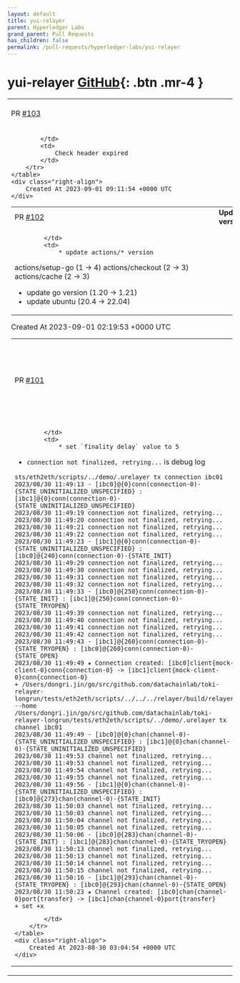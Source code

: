```yaml
---
layout: default
title: yui-relayer
parent: Hyperledger Labs
grand_parent: Pull Requests
has_children: false
permalink: /pull-requests/hyperledger-labs/yui-relayer
---
```


# yui-relayer <span class="fs-3 right-align">[GitHub](https://github.com/hyperledger-labs/yui-relayer){: .btn .mr-4 }</span>


<div>
    <table>
        <tr>
            <td>
                PR <a href="https://github.com/hyperledger-labs/yui-relayer/pull/103" class=".btn">#103</a>
            </td>
            <td>
                <b>
                    Check header expired
                </b>
            </td>
        </tr>
        <tr>
            <td>
                
            </td>
            <td>
                Check header expired
            </td>
        </tr>
    </table>
    <div class="right-align">
        Created At 2023-09-01 09:11:54 +0000 UTC
    </div>
</div>

<div>
    <table>
        <tr>
            <td>
                PR <a href="https://github.com/hyperledger-labs/yui-relayer/pull/102" class=".btn">#102</a>
            </td>
            <td>
                <b>
                    Updating CI versions
                </b>
            </td>
        </tr>
        <tr>
            <td>
                
            </td>
            <td>
                * update actions/* version
  actions/setup-go (1 -> 4)
  actions/checkout (2 -> 3)
  actions/cache (2 -> 3)
* update go version (1.20 -> 1.21)
* update ubuntu (20.4 -> 22.04)
            </td>
        </tr>
    </table>
    <div class="right-align">
        Created At 2023-09-01 02:19:53 +0000 UTC
    </div>
</div>

<div>
    <table>
        <tr>
            <td>
                PR <a href="https://github.com/hyperledger-labs/yui-relayer/pull/101" class=".btn">#101</a>
            </td>
            <td>
                <b>
                    Add check process for channel and connection finalization to handshake
                </b>
            </td>
        </tr>
        <tr>
            <td>
                
            </td>
            <td>
                * set `finality_delay` value to 5
* `connection not finalized, retrying...` is debug log

```
sts/eth2eth/scripts/../demo/.urelayer tx connection ibc01
2023/08/30 11:49:13 - [ibc0]@{0}conn(connection-0)-{STATE_UNINITIALIZED_UNSPECIFIED} : [ibc1]@{0}conn(connection-0)-{STATE_UNINITIALIZED_UNSPECIFIED}
2023/08/30 11:49:19 connection not finalized, retrying...
2023/08/30 11:49:20 connection not finalized, retrying...
2023/08/30 11:49:21 connection not finalized, retrying...
2023/08/30 11:49:22 connection not finalized, retrying...
2023/08/30 11:49:23 - [ibc1]@{0}conn(connection-0)-{STATE_UNINITIALIZED_UNSPECIFIED} : [ibc0]@{240}conn(connection-0)-{STATE_INIT}
2023/08/30 11:49:29 connection not finalized, retrying...
2023/08/30 11:49:30 connection not finalized, retrying...
2023/08/30 11:49:31 connection not finalized, retrying...
2023/08/30 11:49:32 connection not finalized, retrying...
2023/08/30 11:49:33 - [ibc0]@{250}conn(connection-0)-{STATE_INIT} : [ibc1]@{250}conn(connection-0)-{STATE_TRYOPEN}
2023/08/30 11:49:39 connection not finalized, retrying...
2023/08/30 11:49:40 connection not finalized, retrying...
2023/08/30 11:49:41 connection not finalized, retrying...
2023/08/30 11:49:42 connection not finalized, retrying...
2023/08/30 11:49:43 - [ibc1]@{260}conn(connection-0)-{STATE_TRYOPEN} : [ibc0]@{260}conn(connection-0)-{STATE_OPEN}
2023/08/30 11:49:49 ★ Connection created: [ibc0]client{mock-client-0}conn{connection-0} -> [ibc1]client{mock-client-0}conn{connection-0}
+ /Users/dongri.jin/go/src/github.com/datachainlab/toki-relayer-longrun/tests/eth2eth/scripts/../../../relayer/build/relayer --home /Users/dongri.jin/go/src/github.com/datachainlab/toki-relayer-longrun/tests/eth2eth/scripts/../demo/.urelayer tx channel ibc01
2023/08/30 11:49:49 - [ibc0]@{0}chan(channel-0)-{STATE_UNINITIALIZED_UNSPECIFIED} : [ibc1]@{0}chan(channel-0)-{STATE_UNINITIALIZED_UNSPECIFIED}
2023/08/30 11:49:53 channel not finalized, retrying...
2023/08/30 11:49:53 channel not finalized, retrying...
2023/08/30 11:49:54 channel not finalized, retrying...
2023/08/30 11:49:55 channel not finalized, retrying...
2023/08/30 11:49:56 - [ibc1]@{0}chan(channel-0)-{STATE_UNINITIALIZED_UNSPECIFIED} : [ibc0]@{273}chan(channel-0)-{STATE_INIT}
2023/08/30 11:50:03 channel not finalized, retrying...
2023/08/30 11:50:03 channel not finalized, retrying...
2023/08/30 11:50:04 channel not finalized, retrying...
2023/08/30 11:50:05 channel not finalized, retrying...
2023/08/30 11:50:06 - [ibc0]@{283}chan(channel-0)-{STATE_INIT} : [ibc1]@{283}chan(channel-0)-{STATE_TRYOPEN}
2023/08/30 11:50:13 channel not finalized, retrying...
2023/08/30 11:50:13 channel not finalized, retrying...
2023/08/30 11:50:14 channel not finalized, retrying...
2023/08/30 11:50:15 channel not finalized, retrying...
2023/08/30 11:50:16 - [ibc1]@{293}chan(channel-0)-{STATE_TRYOPEN} : [ibc0]@{293}chan(channel-0)-{STATE_OPEN}
2023/08/30 11:50:23 ★ Channel created: [ibc0]chan{channel-0}port{transfer} -> [ibc1]chan{channel-0}port{transfer}
+ set +x
```

            </td>
        </tr>
    </table>
    <div class="right-align">
        Created At 2023-08-30 03:04:54 +0000 UTC
    </div>
</div>

